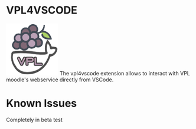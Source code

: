# VPL4VSCODE 

![VPL Logo](https://github.com/GuillaumeBlin/vplbdx/raw/master/misc/img/VPLBDXLOGO.png) The vpl4vscode extension allows to interact with VPL moodle's webservice directly from VSCode.


# Known Issues 

Completely in beta test